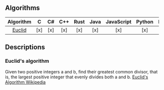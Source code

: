## Algorithms

|               Algorithm             | C | C# | C++ | Rust | Java | JavaScript | Python | Lua |
|:-----------------------------------:|:-:|:--:|:---:|:----:|:----:|:----------:|:------:|:---:|
|    [Euclid](#euclid's-algorithm)    |[x]|[x] | [x] | [x]  | [x]  |    [x]     |  [x]   | [x] |

## Descriptions
### Euclid's algorithm
Given two positive integers a and b, find their greatest common divisor, that is, the largest positive integer that evenly divides both a and b.
[Euclid's Algorithm Wikipedia](https://en.wikipedia.org/wiki/Euclidean_algorithm)
